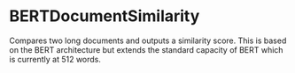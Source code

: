 # BERTDocumentSimilarity

Compares two long documents and outputs a similarity score. This is based on the BERT architecture but extends the standard capacity of BERT which is currently at 512 words.
